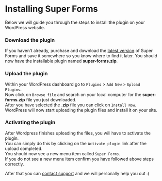 # Installing Super Forms

Below we will guide you through the steps to install the plugin on your WordPress website.

### Download the plugin

If you haven't already, purchase and download the [latest version](https://codecanyon.net/item/super-forms-drag-drop-form-builder/13979866) of Super Forms and save it somewhere so you know where to find it later. You should now have the installable plugin named **super-forms.zip**.

### Upload the plugin

Within your WordPress dashboard go to `Plugins` > `Add New` > `Upload Plugins`.<br />
Now click on `Browse file` and search on your local computer for the **super-forms.zip** file you just downloaded.<br />
After you have selected the **.zip** file you can click on `Install Now`.<br />
WordPress will now start uploading the plugin files and install it on your site.

### Activating the plugin

After Wordpress finishes uploading the files, you will have to activate the plugin.<br />
You can simply do this by clicking on the `Activate plugin` link after the upload completed.<br />
You should now see a new menu item called `Super Forms`.<br />
If you do not see a new menu item confirm you have followed above steps correctly.

After that you can [contact support](support.md) and we will personally help you out :)